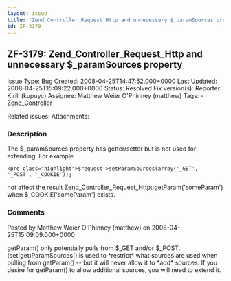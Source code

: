 ```yaml
---
layout: issue
title: "Zend_Controller_Request_Http and unnecessary $_paramSources property"
id: ZF-3179
---
```


ZF-3179: Zend\_Controller\_Request\_Http and unnecessary $\_paramSources property
---------------------------------------------------------------------------------

 Issue Type: Bug Created: 2008-04-25T14:47:52.000+0000 Last Updated: 2008-04-25T15:09:22.000+0000 Status: Resolved Fix version(s): 
 Reporter:  Kirill (kupuyc)  Assignee:  Matthew Weier O'Phinney (matthew)  Tags: - Zend\_Controller
 
 Related issues: 
 Attachments: 
### Description

The $\_paramSources property has getter/setter but is not used for extending. For example

 
    <pre class="highlight">$request->setParamSources(array('_GET', '_POST', '_COOKIE'));


not affect the result Zend\_Controller\_Request\_Http::getParam('someParam') when $\_COOKIE['someParam'] exists.

 

 

### Comments

Posted by Matthew Weier O'Phinney (matthew) on 2008-04-25T15:09:09.000+0000

getParam() only potentially pulls from $\_GET and/or $\_POST. (set|get)ParamSources() is used to \*restrict\* what sources are used when pulling from getParam() -- but it will never allow it to \*add\* sources. If you desire for getParam() to allow additional sources, you will need to extend it.

 

 